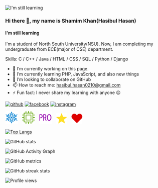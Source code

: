 ![I'm still learning](https://camo.githubusercontent.com/2f94daa30365b106c5496974db607f377f3f1a07ce90564b67a076dce6dc785d/68747470733a2f2f74342e667463646e2e6e65742f6a70672f30342f31392f32362f39372f3336305f465f3431393236393738325f394c73503354516e644d566e5a326a335a685450684d6a6171517046417468392e6a7067)
### Hi there 👋, my name is Shamim Khan(Hasibul Hasan)
#### I'm still learning


I'm a student of North South University(NSU). Now, I am completing my undergraduate from ECE(major of CSE) department.

Skills: C / C++ / Java / HTML / CSS / SQL /  Python / Django


- 🔭 I’m currently working on this page. 
- 🌱 I’m currently learning PHP, JavaScript, and also new things 
- 👯 I’m looking to collaborate on GitHub 
- 📫 How to reach me: hasibul.hasan0210@gmail.com 
- ⚡ Fun fact: I never share my learning with anyone 😉 


[<img src='https://cdn.jsdelivr.net/npm/simple-icons@3.0.1/icons/github.svg' alt='github' height='40'>](https://github.com/shamim-khan0210)  [<img src='https://cdn.jsdelivr.net/npm/simple-icons@3.0.1/icons/facebook.svg' alt='facebook' height='40'>](https://www.facebook.com/https://web.facebook.com/mdshamim.mdshamim.75248)  [<img src='https://cdn.jsdelivr.net/npm/simple-icons@3.0.1/icons/instagram.svg' alt='instagram' height='40'>](https://www.instagram.com/shamim_khan0210/)  

<a href='https://archiveprogram.github.com/'><img src='https://raw.githubusercontent.com/acervenky/animated-github-badges/master/assets/acbadge.gif' width='40' height='40'></a> <a href='https://docs.github.com/en/developers'><img src='https://raw.githubusercontent.com/acervenky/animated-github-badges/master/assets/devbadge.gif' width='40' height='40'></a> <a href='https://github.com/pricing'><img src='https://raw.githubusercontent.com/acervenky/animated-github-badges/master/assets/pro.gif' width='40' height='40'></a> <a href='https://stars.github.com/'><img src='https://raw.githubusercontent.com/acervenky/animated-github-badges/master/assets/starbadge.gif' width='35' height='35'></a> <a href='https://docs.github.com/en/github/supporting-the-open-source-community-with-github-sponsors'><img src='https://raw.githubusercontent.com/acervenky/animated-github-badges/master/assets/sponsorbadge.gif' width='35' height='35'></a> 

[![Top Langs](https://github-readme-stats.vercel.app/api/top-langs/?username=shamim-khan0210)](https://github.com/anuraghazra/github-readme-stats)

![GitHub stats](https://github-readme-stats.vercel.app/api?username=shamim-khan0210&show_icons=true&count_private=true)  

![GitHub Activity Graph](https://activity-graph.herokuapp.com/graph?username=shamim-khan0210)  

![GitHub metrics](https://metrics.lecoq.io/shamim-khan0210)  

![GitHub streak stats](https://streak-stats.demolab.com/?user=shamim-khan0210)  

![Profile views](https://gpvc.arturio.dev/shamim-khan0210)  
